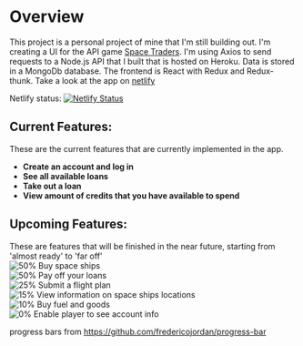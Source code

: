 # Overview
This project is a personal project of mine that I'm still building out.  I'm creating a UI for the API game [Space Traders](https://spacetraders.io/).  I'm using Axios to send requests to a Node.js API that I built that is hosted on Heroku.  Data is stored in a MongoDb database.  The frontend is React with Redux and Redux-thunk.  Take a look at the app on [netlify]()

Netlify status: [![Netlify Status](https://api.netlify.com/api/v1/badges/0e6999fa-d48f-4c85-a66f-45ded637eb7b/deploy-status)](https://app.netlify.com/sites/ryans-spacetraders-ui/deploys)

## Current Features:
These are the current features that are currently implemented in the app.
- **Create an account and log in**
- **See all available loans**
- **Take out a loan**
- **View amount of credits that you have available to spend**

## Upcoming Features:
These are features that will be finished in the near future, starting from 'almost ready' to 'far off'<br />
![50%](https://progress-bar.dev/50) <span style="margin-top: -5px">Buy space ships</span><br />
![50%](https://progress-bar.dev/50) Pay off your loans<br />
![25%](https://progress-bar.dev/25) Submit a flight plan<br />
![15%](https://progress-bar.dev/15) View information on space ships locations<br />
![10%](https://progress-bar.dev/10) Buy fuel and goods<br />
![0%](https://progress-bar.dev/0) Enable player to see account info<br />

progress bars from https://github.com/fredericojordan/progress-bar